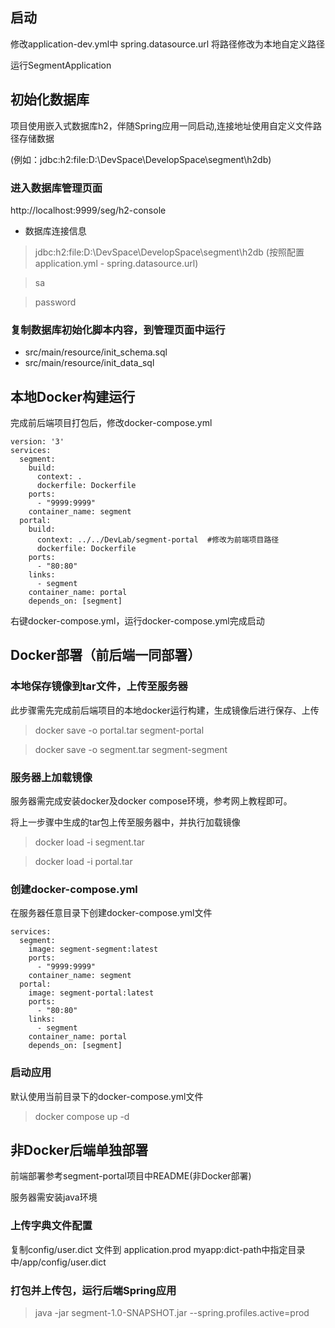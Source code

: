 ## 启动
修改application-dev.yml中 spring.datasource.url 将路径修改为本地自定义路径

运行SegmentApplication

## 初始化数据库
项目使用嵌入式数据库h2，伴随Spring应用一同启动,连接地址使用自定义文件路径存储数据

(例如：jdbc:h2:file:D:\DevSpace\DevelopSpace\segment\h2db)

### 进入数据库管理页面
http://localhost:9999/seg/h2-console

- 数据库连接信息
> jdbc:h2:file:D:\DevSpace\DevelopSpace\segment\h2db (按照配置application.yml - spring.datasource.url)

> sa

> password

### 复制数据库初始化脚本内容，到管理页面中运行
- src/main/resource/init_schema.sql
- src/main/resource/init_data_sql


## 本地Docker构建运行
完成前后端项目打包后，修改docker-compose.yml
```
version: '3'
services:
  segment:
    build:
      context: .
      dockerfile: Dockerfile
    ports:
      - "9999:9999"
    container_name: segment
  portal:
    build:
      context: ../../DevLab/segment-portal  #修改为前端项目路径
      dockerfile: Dockerfile
    ports:
      - "80:80"
    links:
      - segment
    container_name: portal
    depends_on: [segment]
```
右键docker-compose.yml，运行docker-compose.yml完成启动


## Docker部署（前后端一同部署）
### 本地保存镜像到tar文件，上传至服务器
此步骤需先完成前后端项目的本地docker运行构建，生成镜像后进行保存、上传
> docker save -o portal.tar segment-portal

> docker save -o segment.tar segment-segment

### 服务器上加载镜像
服务器需完成安装docker及docker compose环境，参考网上教程即可。

将上一步骤中生成的tar包上传至服务器中，并执行加载镜像
> docker load -i segment.tar

> docker load -i portal.tar

### 创建docker-compose.yml
在服务器任意目录下创建docker-compose.yml文件
```
services:
  segment:
    image: segment-segment:latest
    ports:
      - "9999:9999"
    container_name: segment  
  portal:
    image: segment-portal:latest
    ports:
      - "80:80"
    links:
      - segment
    container_name: portal
    depends_on: [segment]
```
### 启动应用
默认使用当前目录下的docker-compose.yml文件
> docker compose up -d


## 非Docker后端单独部署
前端部署参考segment-portal项目中README(非Docker部署) 

服务器需安装java环境
### 上传字典文件配置
复制config/user.dict 文件到 application.prod myapp:dict-path中指定目录中/app/config/user.dict
### 打包并上传包，运行后端Spring应用 
> java -jar segment-1.0-SNAPSHOT.jar --spring.profiles.active=prod